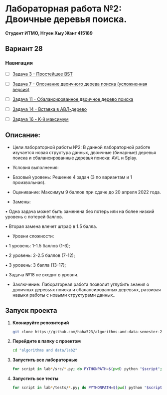 # Лабораторная работа №2: Двоичные деревья поиска.

**Студент ИТМО,  Нгуен Хыу Жанг  415189**  

## Вариант 28

### Навигация

- [ ] [Задача 3 - Простейшее BST](https://github.com/haha523/algorithms-and-data-semester-2/blob/e7661aaa273fb0fd174b246e6d7578b23bbf218f/lab2/task%203/README.md)
- [ ] [Задача 7 - Опознание двоичного дерева поиска (усложненная версия)](https://github.com/haha523/algorithms-and-data-semester-2/blob/cd982ada8a899455548c4b20ec823e52c1b43c35/lab2/task%207/README.md)
- [ ] [Задача 11 - Сбалансированное двоичное дерево поиска](https://github.com/haha523/algorithms-and-data-semester-2/blob/65a138d557a7439c22eb0ad5714039617c0e76de/lab2/task%2011/README.md)
- [ ] [Задача 14 - Вставка в АВЛ-дерево](https://github.com/haha523/algorithms-and-data-semester-2/blob/13ee0276063ca90f5de767e6689b4b142bd6ca11/lab2/task%2014/README.md)
- [ ] [Задача 16 - K-й максимум](https://github.com/haha523/algorithms-and-data-semester-2/blob/9b1876c815a6bdc3fe408c592ac06e346a543a25/lab2/task%2016/README.md)


## Описание:

+ Цели лабораторной работы №2: В данной лабораторной работе изучается новая структура данных, двоичные (бинарные) деревья поиска и сбалансированные деревья поиска: AVL и Splay.

+ Условия выполнения: 

+ Базовый уровень: Решение 4 задач (3 по вариантам и 1 произвольная).

+ Оценивание: Максимум 9 баллов при сдаче до 20 апреля 2022 года.

+ Замены:
  
• Одна задача может быть заменена без потерь или на более низкий уровень с потерей баллов.

• Вторая замена влечет штраф в 1.5 балла.

+ Уровни сложности:

• 1 уровень: 1-1.5 баллов (1-6);

• 2 уровень: 2-2.5 баллов (7-12);

• 3 уровень: 3 балла (13-17);

• Задача №18 не входит в уровни.

+ Заключение: Лабораторная работа позволит углубить знания о двоичных деревьях поиска и сбалансированных деревьях, развивая навыки работы с новыми структурами данных..

## Запуск проекта

1. **Клонируйте репозиторий**
   ```bash
   git clone https://github.com/haha523/algorithms-and-data-semester-2.git
   ```
2. **Перейдите в папку с проектом**
   ```bash
   cd "algorithms and data/lab2"
   ```
3. **Запустить все лабораторные**
    ```bash
    for script in lab*/src/*.py; do PYTHONPATH=$(pwd) python "$script"; done
   ```
4. **Запустить все тесты**
   ```bash
   for script in lab*/tests/*.py; do PYTHONPATH=$(pwd) python "$script"; done
   ```

